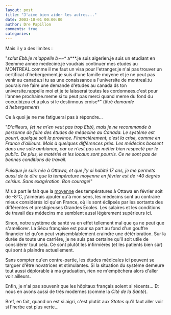 ```yaml
---
layout: post
title: "J'aime bien aider les autres..."
date: 2003-10-01 00:00:00
author: Dre Papillon
comments: true
categories: 
---
```



Mais il y a des limites :

"*salut Ebb.je m'appelle b~~** a***.je suis algerien.je suis un etudiant en 3eemme annee medecine.je voudrais continuer mes etudes au MONTREAL.comme il me faut un visa pour l'etranger.je n'ai pas trouver un certificat d'hebergement.je suis d'une famille moyene et je ne peut pas venir au canada.si tu as une conaissance a l'universite de montreal.tu pourais me faire une demande d'etudes au canada ds ton universite.rappelle moi et je te laisserai toutes les cordonnees.c'est pour l'annee prochaine.meme si tu peut pas merci quand meme du fond du coeur.bizou et a plus si le destinnous croise*" (titré *demande d'hebergement*)

Ce à quoi je ne me fatiguerai pas à répondre...

"*D'ailleurs, (et ne m'en veut pas trop Ebb), mais je ne recommande à personne de faire des études de médecine au Canada. Le système est pourri, quelque soit la province. Financièrement, c'est la crise, comme en France d'ailleurs. Mais à quelques différences près. Les médecins bossent dans une sale ambiance, car ce n'est pas un métier bien respecté par le public. De plus, le matériel et les locaux sont pourris. Ce ne sont pas de bonnes conditions de travail.<BR><BR>Puisque je suis née à Ottawa, et que j'y ai habité 17 ans, je me permets aussi de te dire que la température moyenne en février est de -40 degrés celsius. Sans exagération. Bon courage!*"

Mis à part le fait que la [moyenne](http://www.meteomedia.com/Meteo/Stats/Pages/C02020.htm) des températures à Ottawa en février soit de -8°C, j'aimerais ajouter qu'à mon sens, les médecins sont au contraire mieux considérés ici qu'en France, où ils sont éclipsés par les sortants des différentes et prestigieuses Grandes Écoles.  Les salaires et les conditions de travail des médecins me semblent aussi légèrement supérieurs ici.

Sinon, notre système de santé va en effet tellement mal que ça ne peut que s'améliorer.  La Sécu française est pour sa part au fond d'un gouffre financier tel qu'on peut vraisemblablement craindre une détérioration.  Sur la durée de toute une carrière, je ne suis pas certaine qu'il soit utile de considérer tout cela.  Ce sont plutôt les infirmières (et les patients bien sûr) qui sont à plaindre actuellement.

Sans compter qu'en contre-partie, les études médicales ici peuvent se targuer d'être novatrices et stimulantes.  Si la situation du système demeure tout aussi déplorable à ma graduation, rien ne m'empêchera alors d'aller voir ailleurs.

Enfin, je n'ai pas souvenir que les hôpitaux français soient si récents...  Et nous en avons aussi de très modernes (comme la *Cité de la Santé*).

Bref, en fait, quand on est si aigri, c'est plutôt aux *States* qu'il faut aller voir si l'herbe est plus verte...
